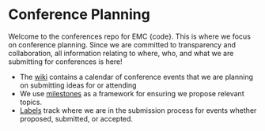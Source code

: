 # Conference Planning

Welcome to the conferences repo for EMC {code}.  This is where we focus on conference planning.  Since we are committed to transparency and collaboration, all information relating to where, who, and what we are submitting for conferences is here!

- The [wiki](https://github.com/emccode/conferences/wiki) contains a calendar of conference events that we are planning on submitting ideas for or attending
- We use [milestones](https://github.com/emccode/conferences/milestones) as a framework for ensuring we propose relevant topics.
- [Labels](https://github.com/emccode/conferences/labels) track where we are in the submission process for events whether proposed, submitted, or accepted. 




